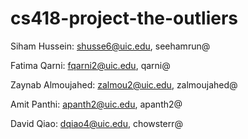 # cs418-project-the-outliers

Siham Hussein: shusse6@uic.edu, seehamrun@

Fatima Qarni: fqarni2@uic.edu, qarni@

Zaynab Almoujahed: zalmou2@uic.edu, zalmoujahed@ 

Amit Panthi: apanth2@uic.edu, apanth2@

David Qiao: dqiao4@uic.edu, chowsterr@

